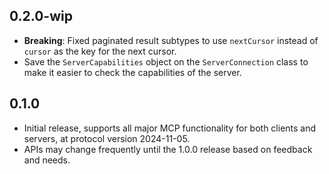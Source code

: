 ## 0.2.0-wip

- **Breaking**: Fixed paginated result subtypes to use `nextCursor` instead of
  `cursor` as the key for the next cursor.
- Save the `ServerCapabilities` object on the `ServerConnection` class to make
  it easier to check the capabilities of the server.

## 0.1.0

- Initial release, supports all major MCP functionality for both clients and
  servers, at protocol version 2024-11-05.
- APIs may change frequently until the 1.0.0 release based on feedback and
  needs.
